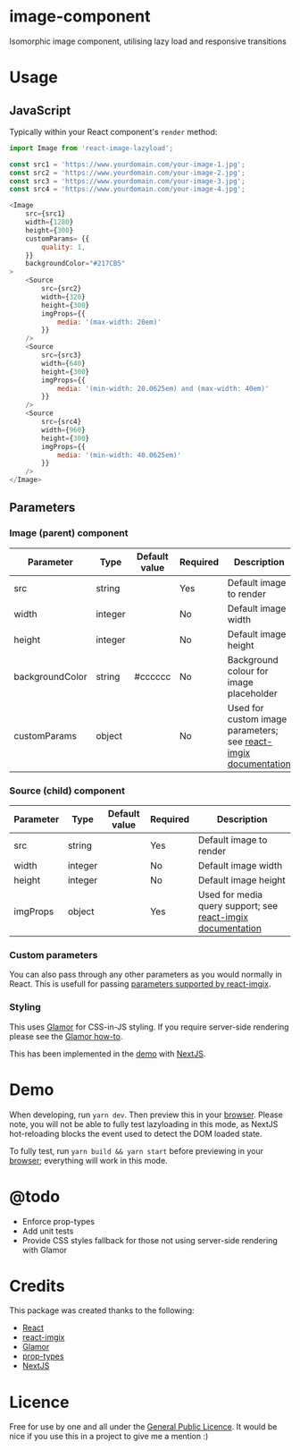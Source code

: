 # image-component
Isomorphic image component, utilising lazy load and responsive transitions

# Usage

## JavaScript

Typically within your React component's `render` method:

```javascript
import Image from 'react-image-lazyload';

const src1 = 'https://www.yourdomain.com/your-image-1.jpg';
const src2 = 'https://www.yourdomain.com/your-image-2.jpg';
const src3 = 'https://www.yourdomain.com/your-image-3.jpg';
const src4 = 'https://www.yourdomain.com/your-image-4.jpg';

<Image
    src={src1}
    width={1280}
    height={300}
    customParams= {{
        quality: 1,
    }}
    backgroundColor="#217CB5"
>
    <Source
        src={src2}
        width={320}
        height={300}
        imgProps={{
            media: '(max-width: 20em)'
        }}
    />
    <Source
        src={src3}
        width={640}
        height={300}
        imgProps={{
            media: '(min-width: 20.0625em) and (max-width: 40em)'
        }}
    />
    <Source
        src={src4}
        width={960}
        height={300}
        imgProps={{
            media: '(min-width: 40.0625em)'
        }}
    />
</Image>
```

## Parameters

### Image (parent) component

Parameter       | Type    | Default value | Required | Description
--------------- | ------- | ------------- | ---------| -----------
src             | string  |               | Yes      | Default image to render
width           | integer |               | No       | Default image width
height          | integer |               | No       | Default image height
backgroundColor | string  | #cccccc       | No       | Background colour for image placeholder
customParams    | object  |               | No       | Used for custom image parameters; see [react-imgix documentation](https://github.com/imgix/react-imgix#customparamsobject)

### Source (child) component

Parameter       | Type    | Default value | Required | Description
--------------- | ------- | ------------- | ---------| -----------
src             | string  |               | Yes      | Default image to render
width           | integer |               | No       | Default image width
height          | integer |               | No       | Default image height
imgProps        | object  |               | Yes      | Used for media query support; see [react-imgix documentation](https://github.com/imgix/react-imgix#imgpropsobject)

### Custom parameters

You can also pass through any other parameters as you would normally in React. This is usefull for passing 
[parameters supported by react-imgix](https://github.com/imgix/react-imgix).

### Styling

This uses [Glamor](https://github.com/threepointone/glamor) for CSS-in-JS styling. If you require 
server-side rendering please see the 
[Glamor how-to](https://github.com/threepointone/glamor/blob/master/docs/server.md).

This has been implemented in the 
[demo](https://github.com/mickeyhead7/react-image-lazyload/blob/master/pages/_document.js) 
with [NextJS](https://github.com/zeit/next.js).

# Demo

When developing, run `yarn dev`. Then preview this in your [browser](http://localhost:3000). 
Please note, you will not be able to fully test lazyloading in this mode, as NextJS hot-reloading 
blocks the event used to detect the DOM loaded state.

To fully test, run `yarn build && yarn start` before previewing in your [browser](http://localhost:3000); 
everything will work in this mode.

# @todo

* Enforce prop-types
* Add unit tests
* Provide CSS styles fallback for those not using server-side rendering with Glamor

# Credits

This package was created thanks to the following:

* [React](https://reactjs.org)
* [react-imgix](https://github.com/imgix/react-imgix)
* [Glamor](https://github.com/threepointone/glamor)
* [prop-types](https://www.npmjs.com/package/prop-types)
* [NextJS](https://github.com/zeit/next.js)

# Licence

Free for use by one and all under the [General Public Licence](./LICENCE). It would be nice if you use 
this in a project to give me a mention :)
